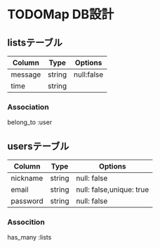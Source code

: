 # TODOMap DB設計

## listsテーブル
|Column|Type|Options|
|------|----|-------|
|message|string|null:false|
|time|string|
### Association
  belong_to :user

## usersテーブル
|Column|Type|Options|
|------|----|-------|
|nickname|string|null: false|
|email|string|null: false,unique: true|
|password|string|null: false|
### Assocition
  has_many :lists
